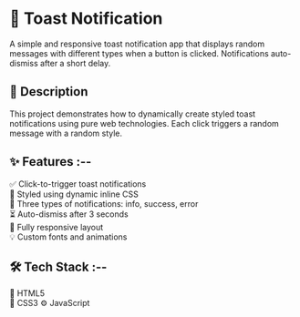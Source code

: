 # 🔔 Toast Notification

A simple and responsive toast notification app that displays random messages with different types when a button is clicked. Notifications auto-dismiss after a short delay.

## 🌄 Description

This project demonstrates how to dynamically create styled toast notifications using pure web technologies. Each click triggers a random message with a random style.

## ✨ Features :--

✅ Click-to-trigger toast notifications  
🎨 Styled using dynamic inline CSS  
🎯 Three types of notifications: info, success, error  
⏳ Auto-dismiss after 3 seconds  
📱 Fully responsive layout  
💡 Custom fonts and animations

## 🛠️ Tech Stack :--

🧱 HTML5  
🎨 CSS3
⚙️ JavaScript

